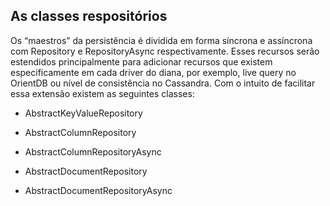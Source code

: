 ## As classes respositórios



Os “maestros” da persistência é dividida em forma síncrona e assíncrona com Repository e RepositoryAsync respectivamente. Esses recursos serão estendidos principalmente para adicionar recursos que existem especificamente em cada driver do diana, por exemplo, live query no OrientDB ou nível de consistência no Cassandra. Com o intuito de facilitar essa extensão existem as seguintes classes:



* AbstractKeyValueRepository

* AbstractColumnRepository

* AbstractColumnRepositoryAsync

* AbstractDocumentRepository

* AbstractDocumentRepositoryAsync



